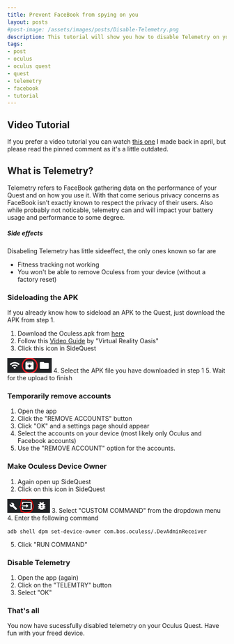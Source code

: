 ```yaml
---
title: Prevent FaceBook from spying on you
layout: posts
#post-image: /assets/images/posts/Disable-Telemetry.png
description: This tutorial will show you how to disable Telemetry on your Oculus Quest (2)
tags:
- post
- oculus
- oculus quest
- quest
- telemetry
- facebook
- tutorial
---
```


## Video Tutorial
If you prefer a video tutorial you can watch [this one](https://www.youtube.com/watch?v=ArXk_hob4RE) I made back in april, but please read the pinned comment as it's a little outdated.

## What is Telemetry?
Telemetry refers to FaceBook gathering data on the performance of your Quest and on how you use it. With that come serious privacy concerns as FaceBook isn’t exactly known to respect the privacy of their users. Also while probably not noticable, telemetry can and will impact your battery usage and performance to some degree.

##### Side effects
Disabeling Telemetry has little sideeffect, the only ones known so far are
- Fitness tracking not working
- You won't be able to remove Oculess from your device (without a factory reset)

### Sideloading the APK
If you already know how to sideload an APK to the Quest, just download the APK from step 1.
1. Download the Oculess.apk from [here](https://github.com/basti564/Oculess/releases)
2. Follow this [Video Guide](https://youtu.be/RoIXxIfRNTw?t=125) by "Virtual Reality Oasis"
3. Click this icon in SideQuest 

![Install APK from folder](/assets/images/posts/install.PNG)
4. Select the APK file you have downloaded in step 1
5. Wait for the upload to finish

### Temporarily remove accounts
1. Open the app
2. Click the "REMOVE ACCOUNTS" button
3. Click "OK" and a settings page should appear
4. Select the accounts on your device (most likely only Oculus and Facebook accounts)
5. Use the "REMOVE ACCOUNT" option for the accounts.

### Make Oculess Device Owner
1. Again open up SideQuest
2. Click on this icon in SideQuest

![Run ADB commands](/assets/images/posts/adb.PNG)
3. Select "CUSTOM COMMAND" from the dropdown menu
4. Enter the following command
```
adb shell dpm set-device-owner com.bos.oculess/.DevAdminReceiver
```
5. Click "RUN COMMAND"

### Disable Telemetry
1. Open the app (again)
2. Click on the "TELEMTRY" button
3. Select "OK"

### That's all
You now have sucessfully disabled telemetry on your Oculus Quest. Have fun with your freed device.